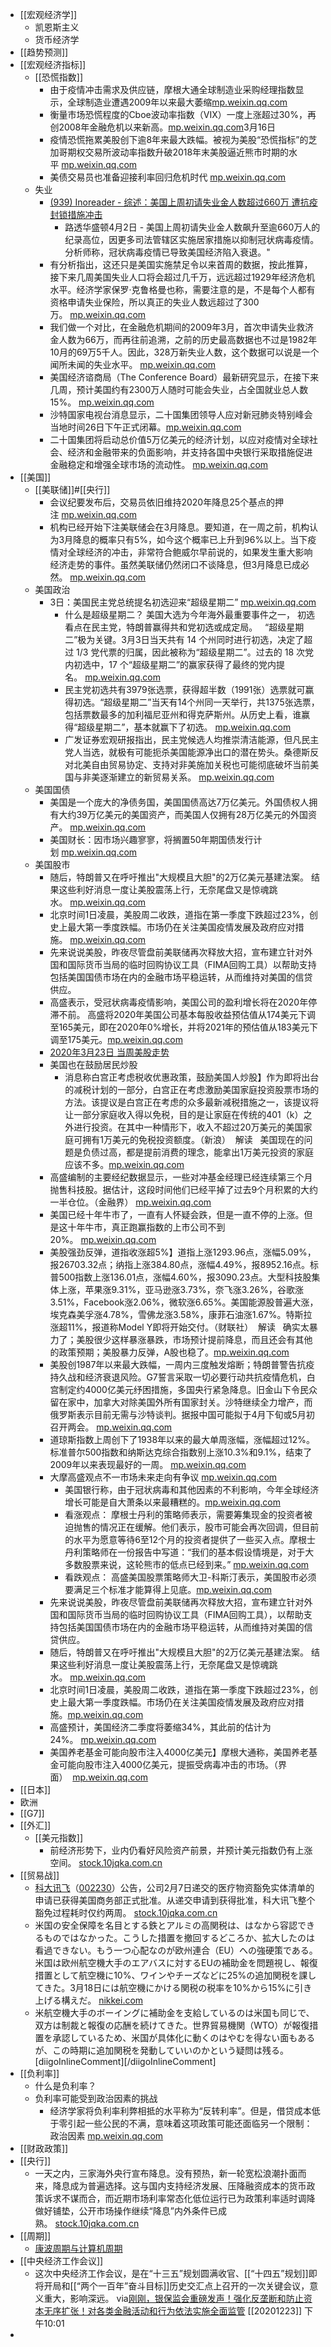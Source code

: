 - [[宏观经济学]]
    - 凯恩斯主义
    - 货币经济学
- [[趋势预测]]
- [[宏观经济指标]]
    - [[恐慌指数]]
        - 由于疫情冲击需求及供应链，摩根大通全球制造业采购经理指数显示，全球制造业遭遇2009年以来最大萎缩[mp.weixin.qq.com](https://mp.weixin.qq.com/s?__biz=MzAxNDM1NjA1Nw==&amp;mid=2667689714&amp;idx=1&amp;sn=54bf5ce8b7dd3fc8ee8fd62c29622a9e&amp;chksm=81618dc4b61604d299682797e397ba4264206f9f3013f71dc12ec2094524ba7d7f9fcc17a38c)
        - 衡量市场恐慌程度的Cboe波动率指数（VIX）一度上涨超过30%，再创2008年金融危机以来新高。[mp.weixin.qq.com](https://mp.weixin.qq.com/s?__biz=MzA5MDEzNjQwMA==&mid=2655191068&idx=1&sn=0f42601cbb65c8cad627c39fab37faaf&chksm=8ba7ea23bcd0633576816ec68d7174a2a467b7768a4e5d32917a4193d055eff86e864cdc5cfe)3月16日
        - 疫情恐慌拖累美股创下逾8年来最大跌幅。被视为美股“恐慌指标”的芝加哥期权交易所波动率指数升破2018年末美股逼近熊市时期的水平 [mp.weixin.qq.com](https://mp.weixin.qq.com/s?__biz=MzAxNDM1NjA1Nw==&mid=2667689697&idx=1&sn=37a3a653c993774634e5994f137c1afb&chksm=81618dd7b61604c105adc44c32fc7f380b60e8b136a61d07d1843c4cd816edf097690a640cfb)
        - 美债交易员也准备迎接利率回归危机时代 [mp.weixin.qq.com](https://mp.weixin.qq.com/s?__biz=MzAxNDM1NjA1Nw==&mid=2667689697&idx=1&sn=37a3a653c993774634e5994f137c1afb&chksm=81618dd7b61604c105adc44c32fc7f380b60e8b136a61d07d1843c4cd816edf097690a640cfb)
    - 失业
        - [(939) Inoreader - 综述：美国上周初请失业金人数超过660万 遭抗疫封锁措施冲击](https://www.diigo.com/outliner/diigo_items/904019/12128769/546176916?key=34d57b46e1)
            - 路透华盛顿4月2日 - 美国上周初请失业金人数飙升至逾660万人的纪录高位，因更多司法管辖区实施居家措施以抑制冠状病毒疫情。分析师称，冠状病毒疫情已导致美国经济陷入衰退。"
        - 有分析指出，这还只是美国实施禁足令以来首周的数据，按此推算，接下来几周美国失业人口将会超过几千万，远远超过1929年经济危机水平。经济学家保罗·克鲁格曼也称，需要注意的是，不是每个人都有资格申请失业保险，所以真正的失业人数远超过了300万。 [mp.weixin.qq.com](https://mp.weixin.qq.com/s?__biz=MzA5MDEzNjQwMA==&mid=2655193075&idx=1&sn=067ac1dc7a21445dba36df14ae809974&chksm=8ba7edccbcd064da6261672f91056749cc41c2c9356d316faedc2385f5b4fd2891123d398f16)
        - 我们做一个对比，在金融危机期间的2009年3月，首次申请失业救济金人数为66万，而再往前追溯，之前的历史最高数据也不过是1982年10月的69万5千人。因此，328万新失业人数，这个数据可以说是一个闻所未闻的失业水平。 [mp.weixin.qq.com](https://mp.weixin.qq.com/s?__biz=MzA5MDEzNjQwMA==&mid=2655193075&idx=1&sn=067ac1dc7a21445dba36df14ae809974&chksm=8ba7edccbcd064da6261672f91056749cc41c2c9356d316faedc2385f5b4fd2891123d398f16)
        - 美国经济谘商局（The Conference Board）最新研究显示，在接下来几周，预计美国约有2300万人随时可能会失业，占全国就业总人数15%。 [mp.weixin.qq.com](https://mp.weixin.qq.com/s?__biz=MzA5MDEzNjQwMA==&mid=2655193075&idx=1&sn=067ac1dc7a21445dba36df14ae809974&chksm=8ba7edccbcd064da6261672f91056749cc41c2c9356d316faedc2385f5b4fd2891123d398f16)
        - 沙特国家电视台消息显示，二十国集团领导人应对新冠肺炎特别峰会当地时间26日下午正式闭幕。[mp.weixin.qq.com](https://mp.weixin.qq.com/s?__biz=MzA5MDEzNjQwMA==&mid=2655193075&idx=1&sn=067ac1dc7a21445dba36df14ae809974&chksm=8ba7edccbcd064da6261672f91056749cc41c2c9356d316faedc2385f5b4fd2891123d398f16)
        - 二十国集团将启动总价值5万亿美元的经济计划，以应对疫情对全球社会、经济和金融带来的负面影响，并支持各国中央银行采取措施促进金融稳定和增强全球市场的流动性。 [mp.weixin.qq.com](https://mp.weixin.qq.com/s?__biz=MzA5MDEzNjQwMA==&mid=2655193075&idx=1&sn=067ac1dc7a21445dba36df14ae809974&chksm=8ba7edccbcd064da6261672f91056749cc41c2c9356d316faedc2385f5b4fd2891123d398f16)
- [[美国]]
    - [[美联储]]#[[央行]]
        - 会议纪要发布后，交易员依旧维持2020年降息25个基点的押注 [mp.weixin.qq.com](https://mp.weixin.qq.com/s?__biz=MzAxNDM1NjA1Nw==&mid=2667689636&idx=1&sn=8dcc447090eb0d057c5ce46dcaecc9c7&chksm=81618d92b61604845da96fa26547bdf780b4ab9b2de301ebab4c1ca5cb194995e3e17a35c033)
        - 机构已经开始下注美联储会在3月降息。要知道，在一周之前，机构认为3月降息的概率只有5%，如今这个概率已上升到96%以上。当下疫情对全球经济的冲击，非常符合鲍威尔早前说的，如果发生重大影响经济走势的事件。虽然美联储仍然闭口不谈降息，但3月降息已成必然。 [mp.weixin.qq.com](https://mp.weixin.qq.com/s?__biz=MzI4Mzc0ODQxOQ==&mid=2247492261&idx=1&sn=91ebd47af424d5114c3a5becb556f1e9&chksm=eb875389dcf0da9fed4922b4cea19f78028597fc664eceba40598dc117a748493724e8f72e31)
    - 美国政治
        - 3日：美国民主党总统提名初选迎来“超级星期二” [mp.weixin.qq.com](https://mp.weixin.qq.com/s?__biz=MzAxNDM1NjA1Nw==&mid=2667689714&idx=1&sn=54bf5ce8b7dd3fc8ee8fd62c29622a9e&chksm=81618dc4b61604d299682797e397ba4264206f9f3013f71dc12ec2094524ba7d7f9fcc17a38c)
            - 什么是超级星期二？ 美国大选为今年海外最重要事件之一， 初选看点在民主党，特朗普赢得共和党初选或成定局。   “超级星期二”极为关键。3月3日当天共有 14 个州同时进行初选，决定了超过 1/3 党代票的归属，因此被称为“超级星期二”。过去的 18 次党内初选中，17 个“超级星期二”的赢家获得了最终的党内提名。 [mp.weixin.qq.com](https://mp.weixin.qq.com/s?__biz=MzA5MDEzNjQwMA==&mid=2655189055&idx=1&sn=f27473dda8114f9f71d2124ee726ff23&chksm=8ba61200bcd19b16c84b0332a077030e500481f2dac5bf0deadc22e9fc079cefa848696e1765)
            - 民主党初选共有3979张选票，获得超半数（1991张）选票就可赢得初选。“超级星期二”当天有14个州同一天举行，共1375张选票，包括票数最多的加利福尼亚州和得克萨斯州。从历史上看，谁赢得“超级星期二”，基本就赢下了初选。 [mp.weixin.qq.com](https://mp.weixin.qq.com/s?__biz=MzA5MDEzNjQwMA==&mid=2655189055&idx=1&sn=f27473dda8114f9f71d2124ee726ff23&chksm=8ba61200bcd19b16c84b0332a077030e500481f2dac5bf0deadc22e9fc079cefa848696e1765)
            - 广发证券宏观研报指出，民主党候选人均推崇清洁能源，但凡民主党人当选，就极有可能扼杀美国能源净出口的潜在势头。桑德斯反对北美自由贸易协定、支持对非美施加关税也可能彻底破坏当前美国与非美逐渐建立的新贸易关系。 [mp.weixin.qq.com](https://mp.weixin.qq.com/s?__biz=MzA5MDEzNjQwMA==&mid=2655189055&idx=1&sn=f27473dda8114f9f71d2124ee726ff23&chksm=8ba61200bcd19b16c84b0332a077030e500481f2dac5bf0deadc22e9fc079cefa848696e1765)
    - 美国国债
        - 美国是一个庞大的净债务国，美国国债高达7万亿美元。外国债权人拥有大约39万亿美元的美国资产，而美国人仅拥有28万亿美元的外国资产。 [mp.weixin.qq.com](https://mp.weixin.qq.com/s?__biz=MzA5MDEzNjQwMA==&mid=2655193858&idx=1&sn=22b1c2d3ad33fd592908f86f639a28f3&chksm=8ba7e13dbcd0682bf93016aa09ceab7cd301890e9d3894ab450d372a7ef63d60c5cd29e252ad)
        - 美国财长：因市场兴趣寥寥，将搁置50年期国债发行计划 [mp.weixin.qq.com](https://mp.weixin.qq.com/s?__biz=MzAxNDM1NjA1Nw==&mid=2667689728&idx=1&sn=8154eab28b237e4c0f850b1e157ff109&chksm=81618c36b6160520f37962057885b0aea8b6a0fe4ff76439ff00809498223976c0ae6bc519f3)
    - 美国股市
        - 随后，特朗普又在呼吁推出"大规模且大胆"的2万亿美元基建法案。 结果这些利好消息一度让美股震荡上行，无奈尾盘又是惊魂跳水。 [mp.weixin.qq.com](https://mp.weixin.qq.com/s?__biz=MzA5MDEzNjQwMA==&amp;amp;mid=2655193858&amp;amp;idx=1&amp;amp;sn=22b1c2d3ad33fd592908f86f639a28f3&amp;amp;chksm=8ba7e13dbcd0682bf93016aa09ceab7cd301890e9d3894ab450d372a7ef63d60c5cd29e252ad)
        - 北京时间1日凌晨，美股周二收跌，道指在第一季度下跌超过23%，创史上最大第一季度跌幅。市场仍在关注美国疫情发展及政府应对措施。 [mp.weixin.qq.com](https://mp.weixin.qq.com/s?__biz=MzA5MDEzNjQwMA==&mid=2655193858&idx=1&sn=22b1c2d3ad33fd592908f86f639a28f3&chksm=8ba7e13dbcd0682bf93016aa09ceab7cd301890e9d3894ab450d372a7ef63d60c5cd29e252ad)
        - 先来说说美股，昨夜尽管盘前美联储再次释放大招，宣布建立针对外国和国际货币当局的临时回购协议工具（FIMA回购工具）以帮助支持包括美国国债市场在内的金融市场平稳运转，从而维持对美国的信贷供应。
        - 高盛表示，受冠状病毒疫情影响，美国公司的盈利增长将在2020年停滞不前。 高盛将2020年美国公司基本每股收益预估值从174美元下调至165美元，即在2020年0%增长，并将2021年的预估值从183美元下调至175美元。[mp.weixin.qq.com](https://mp.weixin.qq.com/s?__biz=MzA5MDEzNjQwMA==&mid=2655188067&idx=1&sn=da840cd7a97bd0f6bcae89fc2341a767&chksm=8ba61e5cbcd1974a8e7ec7be00ed6d3b5a9df8530e263da6bfe8c2c1d64c71fd96413241c66c)
        - [2020年3月23日 当周美股走势](https://mp.weixin.qq.com/s?__biz=MzA5MDEzNjQwMA==&mid=2655192456&idx=1&sn=80f8e03595f51d1470f26588cec9983f&chksm=8ba7efb7bcd066a177e5f9c5d8923226bd7efcbcc7d58e619995190e2fb09877e9a22f6fc8d7)
        - 美国也在鼓励居民炒股
            - 消息称白宫正考虑税收优惠政策，鼓励美国人炒股】作为即将出台的减税计划的一部分，白宫正在考虑激励美国家庭投资股票市场的方法。该提议是白宫正在考虑的众多最新减税措施之一，该提议将让一部分家庭收入得以免税，目的是让家庭在传统的401（k）之外进行投资。在其中一种情形下，收入不超过20万美元的美国家庭可拥有1万美元的免税投资额度。（新浪）  解读   美国现在的问题是负债过高，都是提前消费的理念，能拿出1万美元投资的家庭应该不多。[mp.weixin.qq.com](https://mp.weixin.qq.com/s?__biz=MTA3NDI5ODU0MQ==&mid=2655802276&idx=1&sn=3d8a8b6bb0b38e424809bb0ff154acef&chksm=738f7a6644f8f3700e14a49f49152c5ac2536830b13002ad14ce9b026bac3d6042e5274841b1)
        - 高盛编制的主要经纪数据显示，一些对冲基金经理已经连续第三个月抛售科技股。据估计，这段时间他们已经平掉了过去9个月积累的大约一半仓位。（金融界） [mp.weixin.qq.com](https://mp.weixin.qq.com/s?__biz=MTA3NDI5ODU0MQ==&mid=2655802645&idx=1&sn=a3d8f642cb8974ef569f0a2386d73c2c&chksm=738f7cd744f8f5c161af22143089dcf3ea868dd5aa43ceb4e4baec6a16a95f553a11b696ced9)
        - 美国已经十年牛市了，一直有人怀疑会跌，但是一直不停的上涨。但是这十年牛市，真正跑赢指数的上市公司不到20%。 [mp.weixin.qq.com](https://mp.weixin.qq.com/s?__biz=MTA3NDI5ODU0MQ==&mid=2655802684&idx=1&sn=fb441cd562c2f3d23ba0e8474a9eff8d&chksm=738f7cfe44f8f5e815fe2bf6415641e4cb252151188e304449dd48c01f268852a747cc17c008)
        - 美股强劲反弹，道指收涨超5%】道指上涨1293.96点，涨幅5.09%，报26703.32点；纳指上涨384.80点，涨幅4.49%，报8952.16点。标普500指数上涨136.01点，涨幅4.60%，报3090.23点。大型科技股集体上涨，苹果涨9.31%，亚马逊涨3.73%，奈飞涨3.26%，谷歌涨3.51%，Facebook涨2.06%，微软涨6.65%。美国能源股普遍大涨，埃克森美孚涨4.78%，雪佛龙涨3.58%，康菲石油涨1.67%。特斯拉涨超11%，报道称Model Y即将开始交付。（财联社）  解读   确实太暴力了；美股很少这样暴涨暴跌，市场预计提前降息，而且还会有其他的政策预期；美股暴力反弹，A股也稳了。[mp.weixin.qq.com](https://mp.weixin.qq.com/s?__biz=MTA3NDI5ODU0MQ==&mid=2655802900&idx=1&sn=1d28ee2e5414c5bffbf8002d7bd3617d&chksm=738f7fd644f8f6c0eb829f5b8402f85a0dd16beea4bf66967a3fe757dc82ae3300b31d646149)
        - 美股创1987年以来最大跌幅，一周内三度触发熔断；特朗普警告抗疫持久战和经济衰退风险。G7誓言采取一切必要行动共抗疫情危机，白宫制定约4000亿美元纾困措施，多国央行紧急降息。旧金山下令民众留在家中，加拿大对除美国外所有国家封关。沙特继续全力增产，而俄罗斯表示目前无需与沙特谈判。据报中国可能拟于4月下旬或5月初召开两会。 [mp.weixin.qq.com](https://mp.weixin.qq.com/s?__biz=MzAxNDM1NjA1Nw==&mid=2667689828&idx=1&sn=c8fbd84e9f49ddb87cf1765804a21ac7&chksm=81618c52b6160544d1fac5a384d14e3e99c9070094ef1fb6aee4b7cf61b64a0956dde8c7d311)
        - 道琼斯指数上周创下了1938年以来的最大单周涨幅，涨幅超过12%。标准普尔500指数和纳斯达克综合指数别上涨10.3%和9.1%，结束了2009年以来表现最好的一周。 [mp.weixin.qq.com](https://mp.weixin.qq.com/s?__biz=MzA5MDEzNjQwMA==&mid=2655193688&idx=1&sn=eba0187f1abefc48760b1d28a5b6e3c4&chksm=8ba7e067bcd06971fd7945bdf34e4db1bf25c7ffa781a8f776681c987d8abae623dfbfdd127d)
        - 大摩高盛观点不一市场未来走向有争议 [mp.weixin.qq.com](https://mp.weixin.qq.com/s?__biz=MzA5MDEzNjQwMA==&mid=2655193688&idx=1&sn=eba0187f1abefc48760b1d28a5b6e3c4&chksm=8ba7e067bcd06971fd7945bdf34e4db1bf25c7ffa781a8f776681c987d8abae623dfbfdd127d)
            - 美国银行称，由于冠状病毒和其他因素的不利影响，今年全球经济增长可能是自大萧条以来最糟糕的。[mp.weixin.qq.com](https://mp.weixin.qq.com/s?__biz=MzA5MDEzNjQwMA==&mid=2655188067&idx=1&sn=da840cd7a97bd0f6bcae89fc2341a767&chksm=8ba61e5cbcd1974a8e7ec7be00ed6d3b5a9df8530e263da6bfe8c2c1d64c71fd96413241c66c)
            - 看涨观点： 摩根士丹利的策略师表示，需要筹集现金的投资者被迫抛售的情况正在缓解。他们表示，股市可能会再次回调，但目前的水平为愿意等待6至12个月的投资者提供了一些买入点。摩根士丹利策略师在一份报告中写道：“我们的基本假设情境是，对于大多数股票来说，这轮熊市的低点已经到来。” [mp.weixin.qq.com](https://mp.weixin.qq.com/s?__biz=MzA5MDEzNjQwMA==&mid=2655193688&idx=1&sn=eba0187f1abefc48760b1d28a5b6e3c4&chksm=8ba7e067bcd06971fd7945bdf34e4db1bf25c7ffa781a8f776681c987d8abae623dfbfdd127d)
            - 看跌观点： 高盛美国股票策略师大卫-科斯汀表示，美国股市必须要满足三个标准才能算得上见底。[mp.weixin.qq.com](https://mp.weixin.qq.com/s?__biz=MzA5MDEzNjQwMA==&mid=2655193688&idx=1&sn=eba0187f1abefc48760b1d28a5b6e3c4&chksm=8ba7e067bcd06971fd7945bdf34e4db1bf25c7ffa781a8f776681c987d8abae623dfbfdd127d)
        - 先来说说美股，昨夜尽管盘前美联储再次释放大招，宣布建立针对外国和国际货币当局的临时回购协议工具（FIMA回购工具），以帮助支持包括美国国债市场在内的金融市场平稳运转，从而维持对美国的信贷供应。
        - 随后，特朗普又在呼吁推出"大规模且大胆"的2万亿美元基建法案。 结果这些利好消息一度让美股震荡上行，无奈尾盘又是惊魂跳水。 [mp.weixin.qq.com](https://mp.weixin.qq.com/s?__biz=MzA5MDEzNjQwMA==&amp;amp;mid=2655193858&amp;amp;idx=1&amp;amp;sn=22b1c2d3ad33fd592908f86f639a28f3&amp;amp;chksm=8ba7e13dbcd0682bf93016aa09ceab7cd301890e9d3894ab450d372a7ef63d60c5cd29e252ad)
        - 北京时间1日凌晨，美股周二收跌，道指在第一季度下跌超过23%，创史上最大第一季度跌幅。市场仍在关注美国疫情发展及政府应对措施。[mp.weixin.qq.com](https://mp.weixin.qq.com/s?__biz=MzA5MDEzNjQwMA==&mid=2655193858&idx=1&sn=22b1c2d3ad33fd592908f86f639a28f3&chksm=8ba7e13dbcd0682bf93016aa09ceab7cd301890e9d3894ab450d372a7ef63d60c5cd29e252ad)
        - 高盛预计，美国经济二季度将萎缩34%，其此前的估计为24%。 [mp.weixin.qq.com](https://mp.weixin.qq.com/s?__biz=MzA5MDEzNjQwMA==&mid=2655193858&idx=1&sn=22b1c2d3ad33fd592908f86f639a28f3&chksm=8ba7e13dbcd0682bf93016aa09ceab7cd301890e9d3894ab450d372a7ef63d60c5cd29e252ad)
        - 美国养老基金可能向股市注入4000亿美元】摩根大通称，美国养老基金可能向股市注入4000亿美元，提振受病毒冲击的市场。（界面）  [mp.weixin.qq.com](https://mp.weixin.qq.com/s?__biz=MTA3NDI5ODU0MQ==&mid=2655803911&idx=1&sn=95e1219a492c093960d82a99bf0caa34&chksm=738f73c544f8fad376ee570f42310cca11e4e4f71b63627542a97b689d24bee182af405ad17d0)
- [[日本]]
- 欧洲
- [[G7]]
- [[外汇]]
    - [[美元指数]]
        - 前经济形势下，业内仍看好风险资产前景，并预计美元指数仍有上涨空间。 [stock.10jqka.com.cn](http://stock.10jqka.com.cn/20200217/c617538622.shtml)
- [[贸易战]]
    - [科大讯飞](http://stockpage.10jqka.com.cn/002230/)（[002230](http://stockpage.10jqka.com.cn/002230/)）公告，公司2月7日递交的医疗物资豁免实体清单的申请已获得美国商务部正式批准。从递交申请到获得批准，科大讯飞整个豁免过程耗时仅约两周。 [stock.10jqka.com.cn](http://stock.10jqka.com.cn/20200224/c617741571.shtml)
    - 米国の安全保障を名目とする鉄とアルミの高関税は、はなから容認できるものではなかった。こうした措置を撤回するどころか、拡大したのは看過できない。もう一つ心配なのが欧州連合（EU）への強硬策である。米国は欧州航空機大手のエアバスに対するEUの補助金を問題視し、報復措置として航空機に10%、ワインやチーズなどに25%の追加関税を課してきた。3月18日には航空機にかける関税の税率を10%から15%に引き上げる構えだ。 [nikkei.com](https://www.nikkei.com/article/DGXMZO56133020X20C20A2SHF000/)
    - 米航空機大手のボーイングに補助金を支給しているのは米国も同じで、双方は制裁と報復の応酬を続けてきた。世界貿易機関（WTO）が報復措置を承認しているため、米国が具体化に動くのはやむを得ない面もあるが、この時期に追加関税を発動していいのかという疑問は残る。 [diigoInlineComment][/diigoInlineComment]
- [[负利率]]
    - 什么是负利率？
    - 负利率可能受到政治因素的挑战
        - 经济学家将负利率利弊相抵的水平称为“反转利率”。但是，借贷成本低于零引起一些公民的不满，意味着这项政策可能还面临另一个限制：政治因素 [mp.weixin.qq.com](https://mp.weixin.qq.com/s?__biz=MzI4Mzc0ODQxOQ==&amp;mid=2247491991&amp;idx=1&amp;sn=e2db5dbd2aa2c6d33d208732d7ee5563&amp;chksm=eb8750bbdcf0d9adfd459460c13defd1ec9b5622c03bf100838528b5893e153e648a1e53beb1)
- [[财政政策]]
- [[央行]]
    - 一天之内，三家海外央行宣布降息。没有预热，新一轮宽松浪潮扑面而来，降息成为普遍选择。这与国内支持经济发展、压降融资成本的货币政策诉求不谋而合，而近期市场利率常态化低位运行已为政策利率适时调降做好铺垫，公开市场操作继续“降息”内外条件已成熟。 [stock.10jqka.com.cn](http://stock.10jqka.com.cn/20200304/c618075205.shtml)
- [[周期]]
    - [康波周期与计算机周期](https://www.diigo.com/outliner/diigo_items/904019/12128769/540717679?key=34d57b46e1)
- [[中央经济工作会议]]
    - 这次中央经济工作会议，是在“十三五”规划圆满收官、[[“十四五”规划]]即将开局和[[“两个一百年”奋斗目标]]历史交汇点上召开的一次关键会议，意义重大，影响深远。
      via[刚刚，银保监会重磅发声！强化反垄断和防止资本无序扩张！对各类金融活动和行为依法实施全面监管](https://mp.weixin.qq.com/s?__biz=MzA5MDEzNjQwMA==&mid=2655311514&idx=3&sn=7b75c68cd9ed7eee531540ae4da9d4d0&chksm=8ba03ca5bcd7b5b30069655a05a596919a4d041a9a2f2dd1da240903d8a89f0b2c50be372873)
      [[20201223]] 下午10:01
- 
